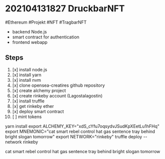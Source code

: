 # 202104131827 DruckbarNFT
#Ethereum #Projekt #NFT #TragbarNFT

- backend Node.js
- smart contract for authentication
- frontend webapp

## Steps

1. [x] install node.js
2. [x] install yarn
3. [x] install nvm
4. [x] clone opensea-creatires github repository
5. [x] create alchemy project
6. [x] create rinkeby account (Lagostalagostin)
7. [x] install truffle
8. [x] get rinkeby ether
9. [x] deploy smart contract
10. [ ] mint tokens


yarn install
export ALCHEMY_KEY="xdS_cYfu7oqsydvJSudKpXEetLu1hFHq"
export MNEMONIC="cat smart rebel control hat gas sentence tray behind bright slogan tomorrow"
export NETWORK="rinkeby"
truffle deploy --network rinkeby


cat smart rebel control hat gas sentence tray behind bright slogan tomorrow

